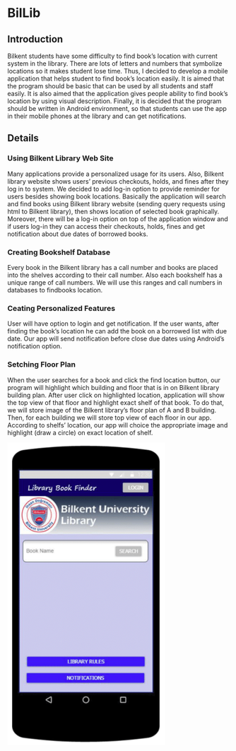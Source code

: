 # BilLib
##  Introduction 
Bilkent  students  have  some  difficulty  to  find  book’s location with  current system  in  the  library.  There  are  lots  of  letters  and  numbers  that  symbolize  locations  so  it  makes  student lose time.  Thus,  I  decided  to  develop  a  mobile  application  that  helps  student  to  find  book’s  location easily.  It is aimed that  the  program should  be  basic  that  can  be  used  by  all  students  and  staff  easily.  It is also aimed that  the  application  gives  people  ability  to  find  book’s  location  by  using  visual  description.  Finally, it is  decided  that  the  program  should  be  written  in  Android  environment,  so  that  students  can  use  the  app  in  their  mobile  phones  at  the  library  and  can  get  notifications.
## Details
<h3> Using  Bilkent  Library  Web  Site </h3>

   Many  applications  provide  a  personalized  usage  for  its  users.  Also,  Bilkent  library  website  shows  users’  previous  checkouts,  holds,  and  fines  after  they  log  in  to  system.  We  decided  to  add  log-in  option  to  provide  reminder  for  users  besides  showing  book  locations.  Basically  the  application  will  search  and  find  books  using  Bilkent  library  website  (sending  query  requests  using  html  to  Bilkent  library),  then  shows  location  of  selected  book  graphically.  Moreover,  there  will  be  a  log-in  option  on  top  of  the  application  window  and  if  users  log-in  they  can  access  their  checkouts,  holds,  fines  and  get  notification  about  due  dates  of  borrowed  books. 

<h3 >Creating  Bookshelf  Database </h3> 

   Every  book  in  the  Bilkent  library  has  a  call  number  and  books  are  placed  into  the  shelves  according  to  their  call  number.  Also  each  bookshelf  has  a  unique  range  of  call  numbers.  We  will  use  this  ranges  and  call  numbers  in  databases  to  findbooks  location. 
   
<h3 >Ceating  Personalized  Features </h3> 

   User  will  have  option  to  login  and  get  notification.  If  the  user  wants,  after  finding  the  book’s  location  he  can  add  the  book  on  a  borrowed  list  with  due  date.  Our  app  will  send  notification  before  close  due  dates  using  Android’s  notification  option. 
   
<h3 >Setching  Floor  Plan </h3> 

   When  the  user  searches  for  a  book  and  click  the  find  location  button,  our  program  will  highlight  which  building  and  floor  that  is  in  on  Bilkent  library  building  plan.  After  user  click  on  highlighted  location,  application  will  show  the  top  view  of  that  floor  and  highlight  exact  shelf  of  that  book.  To  do  that,  we  will  store  image  of  the  Bilkent  library’s  floor  plan  of  A  and  B  building.  Then,  for  each  building  we  will  store  top  view  of  each  floor  in  our  app.  According  to  shelfs’  location,  our  app  will  choice  the  appropriate  image  and  highlight  (draw  a  circle)  on  exact  location  of  shelf.   
   
   
![alt text](https://github.com/kazimsanlav/BilLib/blob/master/Images/1.png)
